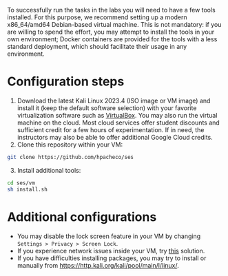 
To successfully run the tasks in the labs you will need to have a few tools installed.
For this purpose, we recommend setting up a modern x86_64/amd64 Debian-based virtual machine. This is not mandatory: if you are willing to spend the effort, you may attempt to install the tools in your own environment; Docker containers are provided for the tools with a less standard deployment, which should facilitate their usage in any environment.

# Configuration steps

1. Download the latest Kali Linux 2023.4 (ISO image or VM image) and install it (keep the default software selection) with your favorite virtualization software such as [VirtualBox](https://www.virtualbox.org/). You may also run the virtual machine on the cloud. Most cloud services offer student discounts and sufficient credit for a few hours of experimentation. If in need, the instructors may also be able to offer additional Google Cloud credits.
2. Clone this repository within your VM:
``` bash
git clone https://github.com/hpacheco/ses
```
3. Install additional tools:
``` bash
cd ses/vm
sh install.sh
```

# Additional configurations

* You may disable the lock screen feature in your VM by changing `Settings > Privacy > Screen Lock`.
* If you experience network issues inside your VM, try [this](https://stackoverflow.com/a/55072881) solution.
* If you have difficulties installing packages, you may try to install or manually from <https://http.kali.org/kali/pool/main/l/linux/>.



